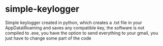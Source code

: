 # simple-keylogger
Simple keylogger created in python, which creates a .txt file in your AppData\Roaming and saves any compatible key, the software is not compiled to .exe, you have the option to send everything to your gmail, you just have to change some part of the code
